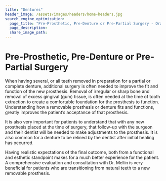```yaml
---
title: "Dentures"
header_image: /assets/images/headers/home-headers.jpg
search_engine_optimization:
  page_title: "Pre-Prosthetic, Pre-Denture or Pre-Partial Surgery - Oral and Maxillofacial Surgery of Greeley PC"
  page_description:
  share_image_path:
---
```


# Pre-Prosthetic, Pre-Denture or Pre-Partial Surgery

When having several, or all teeth removed in preparation for a partial or complete denture, additional surgery is often needed to improve the fit and function of the new prosthesis.  Removal of irregular or sharp bone and removal of excess gingival (gum) tissue, is often needed at the time of tooth extraction to create a comfortable foundation for the prosthesis to function.  Understanding how a removable prosthesis or denture fits and functions, greatly improves the patient’s acceptance of that prosthesis.

It is also very important for patients to understand that with any new prosthesis placed at the time of surgery, that follow-up with the surgeon and their dentist will be needed to make adjustments to the prosthesis.  It is also common for a denture to be relined by the dentist after initial healing has occurred.

Having realistic expectations of the final outcome, both from a functional and esthetic standpoint makes for a much better experience for the patient.  A comprehensive evaluation and consultation with Dr. Mellin is very beneficial for patients who are transitioning from natural teeth to a new removable prosthesis.
